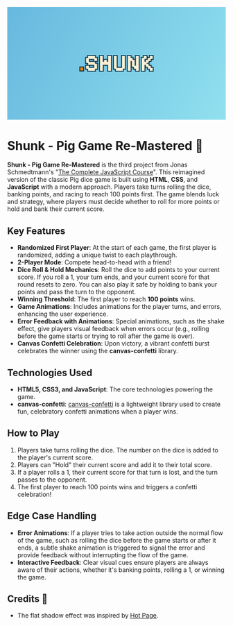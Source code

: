 ![](aesthetics/shunk-og.png)
# Shunk - Pig Game Re-Mastered 🎲

**Shunk - Pig Game Re-Mastered** is the third project from Jonas Schmedtmann's "[The Complete JavaScript Course](https://www.udemy.com/share/101Wfe3@aq9glBMhKjB56MZNsVr_oHf_awPLJuPp9sskyHezHNabk5QEnkXXEUqAayL6cEUk/)". This reimagined version of the classic Pig dice game is built using **HTML**, **CSS**, and **JavaScript** with a modern approach. Players take turns rolling the dice, banking points, and racing to reach 100 points first. The game blends luck and strategy, where players must decide whether to roll for more points or hold and bank their current score.

## Key Features
- **Randomized First Player**: At the start of each game, the first player is randomized, adding a unique twist to each playthrough.
- **2-Player Mode**: Compete head-to-head with a friend!
- **Dice Roll & Hold Mechanics**: Roll the dice to add points to your current score. If you roll a 1, your turn ends, and your current score for that round resets to zero. You can also play it safe by holding to bank your points and pass the turn to the opponent.
- **Winning Threshold**: The first player to reach **100 points** wins.
- **Game Animations**: Includes animations for the player turns, and errors, enhancing the user experience.
- **Error Feedback with Animations**: Special animations, such as the shake effect, give players visual feedback when errors occur (e.g., rolling before the game starts or trying to roll after the game is over).
- **Canvas Confetti Celebration**: Upon victory, a vibrant confetti burst celebrates the winner using the **canvas-confetti** library.


## Technologies Used
- **HTML5, CSS3, and JavaScript**: The core technologies powering the game.
- **canvas-confetti**: [canvas-confetti](https://www.npmjs.com/package/canvas-confetti) is a lightweight library used to create fun, celebratory confetti animations when a player wins.

## How to Play
1. Players take turns rolling the dice. The number on the dice is added to the player's current score.
2. Players can "Hold" their current score and add it to their total score.
3. If a player rolls a 1, their current score for that turn is lost, and the turn passes to the opponent.
4. The first player to reach 100 points wins and triggers a confetti celebration!

## Edge Case Handling
- **Error Animations**: If a player tries to take action outside the normal flow of the game, such as rolling the dice before the game starts or after it ends, a subtle shake animation is triggered to signal the error and provide feedback without interrupting the flow of the game.
- **Interactive Feedback**: Clear visual cues ensure players are always aware of their actions, whether it's banking points, rolling a 1, or winning the game.

## Credits 🙌
- The flat shadow effect was inspired by [Hot Page](https://hot.page).
